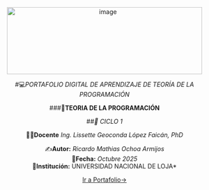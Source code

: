<div align="center">
<img width="448" height="154" alt="image" src="https://github.com/user-attachments/assets/85cacb6f-d71c-4958-805f-849712c47466" />

  
#💻*PORTAFOLIO DIGITAL DE APRENDIZAJE DE TEORÍA DE LA PROGRAMACIÓN*  


###📘**TEORIA DE LA PROGRAMACIÓN**  

##*📅 CICLO 1* 

👩‍🏫**Docente** *Ing. Lissette Geoconda López Faicán, PhD*

✍️**Autor:** *Ricardo Mathias Ochoa Armijos*  
📅**Fecha:** *Octubre 2025*  
📍**Institución:** UNIVERSIDAD NACIONAL DE LOJA*

[Ir a Portafolio→](index.md)

</div>
